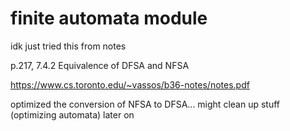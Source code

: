 # finite automata module

idk just tried this from notes

p.217, 7.4.2 Equivalence of DFSA and NFSA

https://www.cs.toronto.edu/~vassos/b36-notes/notes.pdf

optimized the conversion of NFSA to DFSA... might clean up stuff (optimizing automata) later on

